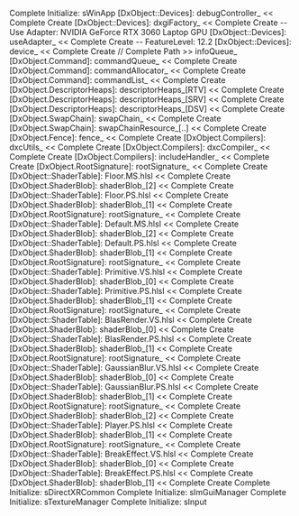 [windowName]: MyEngine
Complete Initialize: sWinApp
[DxObject::Devices]: debugController_ << Complete Create
[DxObject::Devices]: dxgiFactory_ << Complete Create
 -- Use Adapter: NVIDIA GeForce RTX 3060 Laptop GPU
[DxObject::Devices]: useAdapter_ << Complete Create
 -- FeatureLevel: 12.2
[DxObject::Devices]: device_ << Complete Create
// Complete Path >> infoQueue_
[DxObject.Command]: commandQueue_ << Complete Create
[DxObject.Command]: commandAllocator_ << Complete Create
[DxObject.Command]: commandList_ << Complete Create
[DxObject.DescriptorHeaps]: descriptorHeaps_[RTV] << Complete Create
[DxObject.DescriptorHeaps]: descriptorHeaps_[SRV] << Complete Create
[DxObject.DescriptorHeaps]: descriptorHeaps_[DSV] << Complete Create
[DxObject.SwapChain]: swapChain_ << Complete Create
[DxObject.SwapChain]: swapChainResource_[..] << Complete Create
[DxObject.Fence]: fence_ << Complete Create
[DxObject.Compilers]: dxcUtils_ << Complete Create
[DxObject.Compilers]: dxcCompiler_ << Complete Create
[DxObject.Compilers]: includeHandler_ << Complete Create
[DxObject.RootSignature]: rootSignature_ << Complete Create
[DxObject::ShaderTable]: Floor.MS.hlsl << Complete Create
[DxObject.ShaderBlob]: shaderBlob_[2] << Complete Create
[DxObject::ShaderTable]: Floor.PS.hlsl << Complete Create
[DxObject.ShaderBlob]: shaderBlob_[1] << Complete Create
[DxObject.RootSignature]: rootSignature_ << Complete Create
[DxObject::ShaderTable]: Default.MS.hlsl << Complete Create
[DxObject.ShaderBlob]: shaderBlob_[2] << Complete Create
[DxObject::ShaderTable]: Default.PS.hlsl << Complete Create
[DxObject.ShaderBlob]: shaderBlob_[1] << Complete Create
[DxObject.RootSignature]: rootSignature_ << Complete Create
[DxObject::ShaderTable]: Primitive.VS.hlsl << Complete Create
[DxObject.ShaderBlob]: shaderBlob_[0] << Complete Create
[DxObject::ShaderTable]: Primitive.PS.hlsl << Complete Create
[DxObject.ShaderBlob]: shaderBlob_[1] << Complete Create
[DxObject.RootSignature]: rootSignature_ << Complete Create
[DxObject::ShaderTable]: BlasRender.VS.hlsl << Complete Create
[DxObject.ShaderBlob]: shaderBlob_[0] << Complete Create
[DxObject::ShaderTable]: BlasRender.PS.hlsl << Complete Create
[DxObject.ShaderBlob]: shaderBlob_[1] << Complete Create
[DxObject.RootSignature]: rootSignature_ << Complete Create
[DxObject::ShaderTable]: GaussianBlur.VS.hlsl << Complete Create
[DxObject.ShaderBlob]: shaderBlob_[0] << Complete Create
[DxObject::ShaderTable]: GaussianBlur.PS.hlsl << Complete Create
[DxObject.ShaderBlob]: shaderBlob_[1] << Complete Create
[DxObject.RootSignature]: rootSignature_ << Complete Create
[DxObject.ShaderBlob]: shaderBlob_[2] << Complete Create
[DxObject::ShaderTable]: Player.PS.hlsl << Complete Create
[DxObject.ShaderBlob]: shaderBlob_[1] << Complete Create
[DxObject.RootSignature]: rootSignature_ << Complete Create
[DxObject::ShaderTable]: BreakEffect.VS.hlsl << Complete Create
[DxObject.ShaderBlob]: shaderBlob_[0] << Complete Create
[DxObject::ShaderTable]: BreakEffect.PS.hlsl << Complete Create
[DxObject.ShaderBlob]: shaderBlob_[1] << Complete Create
Complete Initialize: sDirectXRCommon
Complete Initialize: sImGuiManager
Complete Initialize: sTextureManager
Complete Initialize: sInput
